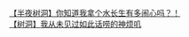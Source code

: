 [【半夜树洞】你知道我拿个水长生有多闹心吗？！](http://tieba.baidu.com/p/4040676825?see_lz=1&pn=)   
[【树洞】我从未见过如此话唠的神烦叽](http://tieba.baidu.com/p/4040880936?see_lz=1&pn=)   
